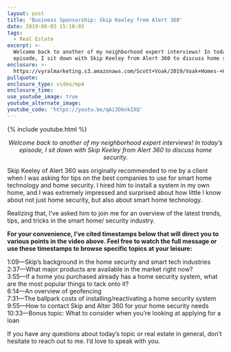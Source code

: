 ```yaml
---
layout: post
title: 'Business Sponsorship: Skip Keeley from Alert 360'
date: 2019-06-03 15:18:03
tags:
  - Real Estate
excerpt: >-
  Welcome back to another of my neighborhood expert interviews! In today’s
  episode, I sit down with Skip Keeley from Alert 360 to discuss home security.
enclosure: >-
  https://vyralmarketing.s3.amazonaws.com/Scott+Voak/2019/Voak+Homes-+Home+security.mp4
pullquote:
enclosure_type: video/mp4
enclosure_time:
use_youtube_image: true
youtube_alternate_image:
youtube_code: 'https://youtu.be/qAi3DknkIXQ'
---
```


{% include youtube.html %}

<p style="text-align: center;"><em>Welcome back to another of my neighborhood expert interviews! In today’s episode, I sit down with Skip Keeley from Alert 360 to discuss home security.</em></p>

Skip Keeley of Alert 360 was originally recommended to me by a client when I was asking for tips on the best companies to use for smart home technology and home security. I hired him to install a system in my own home, and I was extremely impressed and surprised about how little I know about not just home security, but also about smart home technology.

Realizing that, I’ve asked him to join me for an overview of the latest trends, tips, and tricks in the smart home/ security industry.

**For your convenience, I’ve cited timestamps below that will direct you to various points in the video above. Feel free to watch the full message or use these timestamps to browse specific topics at your leisure:&nbsp;**

1:09—Skip’s background in the home security and smart tech industries<br>2:37—What major products are available in the market right now?<br>3:55—If a home you purchased already has a home security system, what are the most popular things to tack onto it?<br>6:14—An overview of geofencing<br>7:31—The ballpark costs of installing/reactivating a home security system<br>9:55—How to contact Skip and Alter 360 for your home security needs<br>10:33—Bonus topic: What to consider when you’re looking at applying for a loan

If you have any questions about today’s topic or real estate in general, don’t hesitate to reach out to me. I’d love to speak with you.